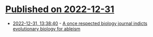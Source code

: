 # [Published on 2022-12-31](index.md)

* [2022-12-31, 13:38:40](https://news.ycombinator.com/item?id=34196324) - [A once respected biology journal indicts evolutionary biology for ableism](https://whyevolutionistrue.com/2022/12/29/a-once-respected-biology-journal-indicts-evolutionary-biology-for-ableism/)
